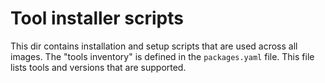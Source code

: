 # Tool installer scripts

This dir contains installation and setup scripts that are used across all images.
The "tools inventory" is defined in the `packages.yaml` file. This file lists
tools and versions that are supported.
